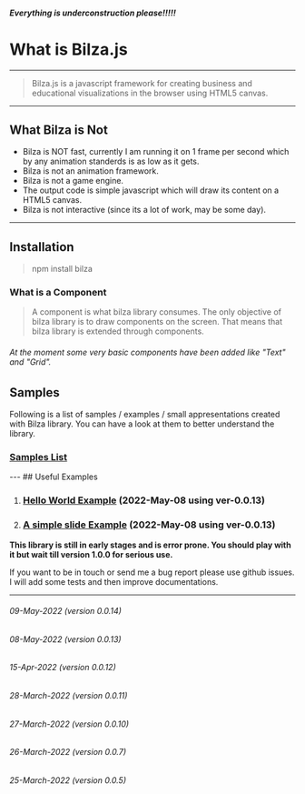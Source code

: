 ##### Everything is underconstruction please!!!!!

# What is Bilza.js

---
> Bilza.js is a javascript framework for creating business and educational visualizations in the browser using HTML5 canvas.
---


## What Bilza is Not
 - Bilza is NOT fast, currently I am running it on 1 frame per second which by any animation standerds is as low as it gets.
 - Bilza is not an animation framework.
 - Bilza is not a game engine.
 - The output code is simple javascript which will draw its content on a HTML5 canvas.
- Bilza is not interactive (since its a lot of work, may be some day).
---
## Installation

> npm install bilza

### What is a Component 

> A component is what bilza library consumes. The only objective of bilza library is to draw components on the screen. That means that bilza library is extended through components.

###### At the moment some very basic components have been added like "Text" and "Grid".

## Samples 
 Following is a list of samples / examples / small appresentations created with Bilza library. You can have a look at them to better understand the library.

<h3><a href="https://skillzaa.github.io/bilza/samples/index.html" target="_blank">Samples List</a></h3>
---
## Useful Examples
<ol>
<li><h3><a href="https://skillzaa.github.io/bilza/samples/helloWorld/index.html" target="_blank">Hello World Example</a> (2022-May-08 using ver-0.0.13)</h3></li>
<li><h3><a href="https://skillzaa.github.io/bilza/samples/simpleSlide/index.html" target="_blank">A simple slide Example</a> (2022-May-08 using ver-0.0.13)</h3></li>

</ol>



**This library is still in early stages and is error prone. You should play with it but wait till version 1.0.0 for serious use.**


If you want to be in touch or send me a bug report please use github issues.
I will add some tests and then improve documentations.

-----
###### 09-May-2022   (version 0.0.14)
###### 08-May-2022   (version 0.0.13)
###### 15-Apr-2022   (version 0.0.12)
###### 28-March-2022 (version 0.0.11)
###### 27-March-2022 (version 0.0.10)
###### 26-March-2022 (version 0.0.7)
###### 25-March-2022 (version 0.0.5)



